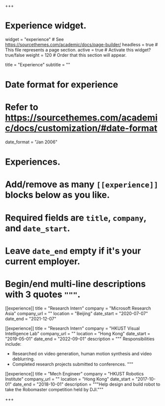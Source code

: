 +++
# Experience widget.
widget = "experience"  # See https://sourcethemes.com/academic/docs/page-builder/
headless = true  # This file represents a page section.
active = true  # Activate this widget? true/false
weight = 120  # Order that this section will appear.

title = "Experience"
subtitle = ""

# Date format for experience
#   Refer to https://sourcethemes.com/academic/docs/customization/#date-format
date_format = "Jan 2006"

# Experiences.
#   Add/remove as many `[[experience]]` blocks below as you like.
#   Required fields are `title`, `company`, and `date_start`.
#   Leave `date_end` empty if it's your current employer.
#   Begin/end multi-line descriptions with 3 quotes `"""`.
[[experience]]
  title = "Research Intern"
  company = "Microsoft Research Asia"
  company_url = ""
  location = "Beijing"
  date_start = "2020-07-07"
  date_end = "2021-12-07"

[[experience]]
  title = "Research Intern"
  company = "HKUST Visual Intelligence Lab"
  company_url = ""
  location = "Hong Kong"
  date_start = "2019-05-01"
  date_end = "2022-09-01"
  description = """
  Responsibilities include:

  * Researched on video generation, human motion synthesis and video deblurring.
  * Completed research projects submitted to conferences.
      """

[[experience]]
  title = "Mech Engineer"
  company = "HKUST Robotics Institute"
  company_url = ""
  location = "Hong Kong"
  date_start = "2017-10-01"
  date_end = "2018-10-01"
  description = """Help design and build robot to take the Robomaster competition held by DJI."""

+++
